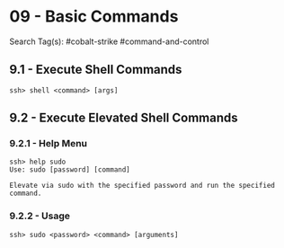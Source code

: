 # 09 - Basic Commands

Search Tag(s): #cobalt-strike #command-and-control

## 9.1 - Execute Shell Commands

`ssh> shell <command> [args]`

## 9.2 - Execute Elevated Shell Commands

### 9.2.1 - Help Menu

```
ssh> help sudo
Use: sudo [password] [command]

Elevate via sudo with the specified password and run the specified command.
```

### 9.2.2 - Usage

`ssh> sudo <password> <command> [arguments]`